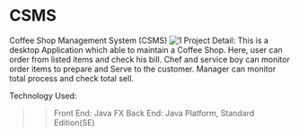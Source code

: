 # CSMS
Coffee Shop Management System (CSMS)
![1](https://user-images.githubusercontent.com/33807051/39179037-1ad2875c-47d5-11e8-9fc2-9200eb7bd7ba.PNG)
Project Detail: This is a desktop Application which able to maintain a Coffee Shop. Here, user can order from listed items and check his bill. Chef and service boy can monitor order items to prepare and Serve to the customer. Manager can monitor total process and check total sell.


Technology Used:
>> Front End: Java FX
>> Back End: Java Platform, Standard Edition(SE)

